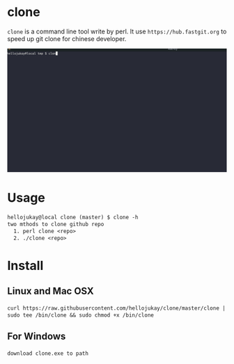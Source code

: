 # clone
`clone` is a command line tool write by perl. It use `https://hub.fastgit.org` to speed up git clone for chinese developer.

![demo](demo.gif)

# Usage
```shell
hellojukay@local clone (master) $ clone -h
two mthods to clone github repo
  1. perl clone <repo>
  2. ./clone <repo>
```
# Install
## Linux and  Mac OSX
```shell
curl https://raw.githubusercontent.com/hellojukay/clone/master/clone | sudo tee /bin/clone && sudo chmod +x /bin/clone
```

## For Windows
```bat
download clone.exe to path
```

